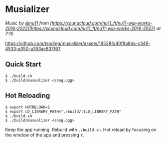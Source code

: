 # Musializer

*Music by [@nu11](https://soundcloud.com/nu11_ft) from [https://soundcloud.com/nu11_ft/nu11-wip-works-2016-2022](https://soundcloud.com/nu11_ft/nu11-wip-works-2016-2022) at 7:15*

https://github.com/tsoding/musializer/assets/165283/40f8a8da-c349-4533-a350-a353ac837f67

## Quick Start

```console
$ ./build.sh
$ ./build/musualizer <song.ogg>
```

## Hot Reloading

<!--
TODO: Use rpath to eliminate the need for LD_LIBRARY_PATH
- https://en.wikipedia.org/wiki/Rpath
-->

```console
$ export HOTRELOAD=1
$ export LD_LIBRARY_PATH="./build/:$LD_LIBRARY_PATH"
$ ./build.sh
$ ./build/musualizer <song.ogg>
```

Keep the app running. Rebuild with `./build.sh`. Hot reload by focusing on the window of the app and pressing <kbd>r</kbd>.
